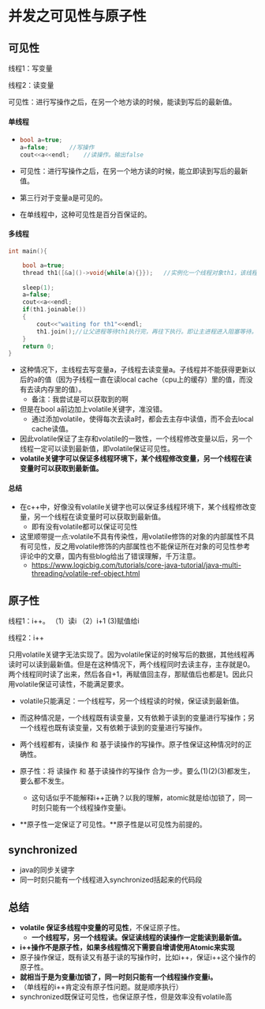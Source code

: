 # 并发之可见性与原子性

## 可见性

线程1：写变量

线程2：读变量

可见性：进行写操作之后，在另一个地方读的时候，能读到写后的最新值。

#### 单线程

- ```c++
  bool a=true;  
  a=false;		//写操作			
  cout<<a<<endl;	//读操作。输出false
  ```

- 可见性：进行写操作之后，在另一个地方读的时候，能立即读到写后的最新值。

- 第三行对于变量a是可见的。

- 在单线程中，这种可见性是百分百保证的。

#### 多线程

```c++
int main(){

    bool a=true;
    thread th1([&a]()->void{while(a){}});   //实例化一个线程对象th1，该线程开始执行
    
    sleep(1);
    a=false;
    cout<<a<<endl;
    if(th1.joinable())
    {
        cout<<"waiting for th1"<<endl;
        th1.join();//让父进程等待th1执行完，再往下执行。即让主进程进入阻塞等待。
    }
    return 0;
}
```

- 这种情况下，主线程去写变量a，子线程去读变量a。子线程并不能获得更新以后的a的值（因为子线程一直在读local cache（cpu上的缓存）里的值，而没有去读内存里的值）。
  - 备注：我尝试是可以获取到的啊
- 但是在bool a前边加上volatile关键字，准没错。
  - 通过添加volatile，使得每次去读a时，都会去主存中读值，而不会去local cache读值。
- 因此volatile保证了主存和volatile的一致性，一个线程修改变量以后，另一个线程一定可以读到最新值，即volatile保证可见性。
- **volatile关键字可以保证多线程环境下，某个线程修改变量，另一个线程在读变量时可以获取到最新值。**

#### 总结

- 在c++中，好像没有volatile关键字也可以保证多线程环境下，某个线程修改变量，另一个线程在读变量时可以获取到最新值。
  - 即有没有volatile都可以保证可见性
- 这里顺带提一点:volatile不具有传染性，用volatile修饰的对象的内部属性不具有可见性，反之用volatile修饰的内部属性也不能保证所在对象的可见性参考评论中的文章，国内有些blog给出了错误理解，千万注意。
  - https://www.logicbig.com/tutorials/core-java-tutorial/java-multi-threading/volatile-ref-object.html

## 原子性

线程1：i++。 （1）读i （2）i+1 (3)赋值给i

线程2：i++

只用volatile关键字无法实现了。因为volatile保证的时候写后的数据，其他线程再读时可以读到最新值。但是在这种情况下，两个线程同时去读主存，主存就是0。两个线程同时读了出来，然后各自+1，再赋值回主存，那赋值后也都是1。因此只用volatile保证可读性，不能满足要求。

- volatile只能满足：一个线程写，另一个线程读的时候，保证读到最新值。
- 而这种情况是，一个线程既有读变量，又有依赖于读到的变量进行写操作；另一个线程也既有读变量，又有依赖于读到的变量进行写操作。

- 两个线程都有，读操作 和 基于读操作的写操作。原子性保证这种情况时的正确性。
- 原子性：将 读操作 和  基于读操作的写操作 合为一步。要么(1)(2)(3)都发生，要么都不发生。
  - 这句话似乎不能解释i++正确？以我的理解，atomic就是给i加锁了，同一时刻只能有一个线程操作变量i。
- **原子性一定保证了可见性。**原子性是以可见性为前提的。

##  synchronized

- java的同步关键字
- 同一时刻只能有一个线程进入synchronized括起来的代码段

## 总结

- **volatile 保证多线程中变量的可见性**，不保证原子性。
  - **一个线程写，另一个线程读。保证读线程的读操作一定能读到最新值。**
-  **i++操作不是原子性，如果多线程情况下需要自增请使用Atomic来实现**
  - 原子操作保证，既有读又有基于读的写操作时，比如i++，保证i++这个操作的原子性。
  - **就相当于是为变量i加锁了，同一时刻只能有一个线程操作变量i。**
  - （单线程的i++肯定没有原子性问题。就是顺序执行）
- synchronized既保证可见性，也保证原子性，但是效率没有volatile高